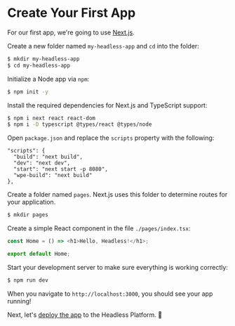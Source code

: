 # Create Your First App

For our first app, we're going to use [Next.js](https://nextjs.org/docs/).

Create a new folder named `my-headless-app` and `cd` into the folder:

```bash
$ mkdir my-headless-app
$ cd my-headless-app
```

Initialize a Node app via `npm`:

```bash
$ npm init -y
```

Install the required dependencies for Next.js and TypeScript support:

```bash
$ npm i next react react-dom
$ npm i -D typescript @types/react @types/node
```

Open `package.json` and replace the `scripts` property with the following:

```text
"scripts": {
  "build": "next build",
  "dev": "next dev",
  "start": "next start -p 8080",
  "wpe-build": "next build"
},
```

Create a folder named `pages`. Next.js uses this folder to determine routes for your application.

```bash
$ mkdir pages
```

Create a simple React component in the file `./pages/index.tsx`:

```typescript
const Home = () => <h1>Hello, Headless!</h1>;

export default Home;
```

Start your development server to make sure everything is working correctly:

```bash
$ npm run dev
```

When you navigate to `http://localhost:3000`, you should see your app running!

Next, let's [deploy the app](/guides/getting-started/deploy-app) to the Headless Platform. :rocket:
